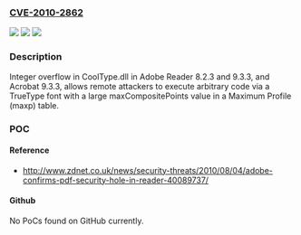 ### [CVE-2010-2862](https://cve.mitre.org/cgi-bin/cvename.cgi?name=CVE-2010-2862)
![](https://img.shields.io/static/v1?label=Product&message=n%2Fa&color=blue)
![](https://img.shields.io/static/v1?label=Version&message=n%2Fa&color=blue)
![](https://img.shields.io/static/v1?label=Vulnerability&message=n%2Fa&color=brighgreen)

### Description

Integer overflow in CoolType.dll in Adobe Reader 8.2.3 and 9.3.3, and Acrobat 9.3.3, allows remote attackers to execute arbitrary code via a TrueType font with a large maxCompositePoints value in a Maximum Profile (maxp) table.

### POC

#### Reference
- http://www.zdnet.co.uk/news/security-threats/2010/08/04/adobe-confirms-pdf-security-hole-in-reader-40089737/

#### Github
No PoCs found on GitHub currently.

